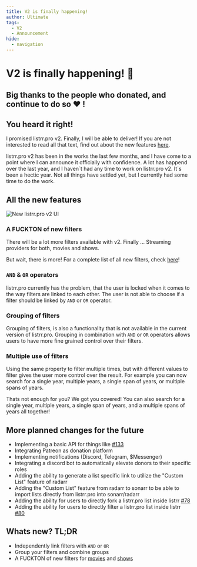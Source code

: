 ```yaml
---
title: V2 is finally happening!
author: Ultimate
tags:
  - V2
  - Announcement
hide:
  - navigation
---
```


# V2 is finally happening! :rocket:

## Big thanks to the people who donated, and continue to do so :heart: !

## You heard it right!

I promised listrr.pro v2. Finally, I will be able to deliver! If you are not interested to read all that text, find out about the new features [here](#whats-new-tldr).

listrr.pro v2 has been in the works the last few months, and I have come to a point where I can announce it officially with confidence.
A lot has happend over the last year, and I haven´t had any time to work on listrr.pro v2. It´s been a hectic year. Not all things have settled yet, but I currently had some time to do the work.

## All the new features

![New listrr.pro v2 UI](/assets/screenshots/grouping.PNG "New look of the UI to create filters")

### A FUCKTON of new filters

There will be a lot more filters available with v2. Finally ... Streaming providers for both, movies and shows.

But wait, there is more! For a complete list of all new filters, check [here](#whats-new-tldr)!

### `AND` & `OR` operators

listrr.pro currently has the problem, that the user is locked when it comes to the way filters are linked to each other. The user is not able to choose if a filter should be linked by `AND` or `OR` operator.

### Grouping of filters

Grouping of filters, is also a functionality that is not available in the current version of listrr.pro. Grouping in combination with `AND` or `OR` operators allows users to have more fine grained control over their filters.

### Multiple use of filters

Using the same property to filter multiple times, but with different values to filter gives the user more control over the result. For example you can now search for a single year, multiple years, a single span of years, or multiple spans of years.

Thats not enough for you? We got you covered! You can also search for a single year, multiple years, a single span of years, and a multiple spans of years all together!

## More planned changes for the future

- Implementing a basic API for things like [#133](https://github.com/TheUltimateC0der/listrr.pro/issues/133)
- Integrating Patreon as donation platform
- Implementing notifications (Discord, Telegram, $Messenger)
- Integrating a discord bot to automatically elevate donors to their specific roles
- Adding the ability to generate a list specific link to utilize the "Custom List" feature of radarr
- Adding the "Custom List" feature from radarr to sonarr to be able to import lists directly from listrr.pro into sonarr/radarr
- Adding the ability for users to directly fork a listrr.pro list inside listrr [#78](https://github.com/TheUltimateC0der/listrr.pro/issues/78)
- Adding the ability for users to directly filter a listrr.pro list inside listrr [#80](https://github.com/TheUltimateC0der/listrr.pro/issues/80)


## Whats new? TL;DR

- Independently link filters with `AND` or `OR`
- Group your filters and combine groups
- A FUCKTON of new filters for [movies](/filters/movie-filters) and [shows](/filters/show-filters)